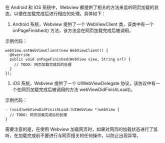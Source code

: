 在 Android 和 iOS 系统中，Webview 都提供了相关的方法来监听网页加载的状态，以便在加载完成后进行相应的处理。具体如下：

1. Android 系统，Webview 提供了一个 WebViewClient 类，该类中有一个 onPageFinished() 方法，该方法会在网页加载完成后被调用。

示例代码：

```
webView.setWebViewClient(new WebViewClient() {
  @Override
  public void onPageFinished(WebView view, String url) {
    // TODO: 网页加载完成后的处理
  }
});
```

1. iOS 系统，Webview 提供了一个 UIWebViewDelegate 协议，该协议中有一个在网页加载完成后被调用的方法 webViewDidFinishLoad()。

示例代码：

```
- (void)webViewDidFinishLoad:(UIWebView *)webView {
  // TODO: 网页加载完成后的处理
}
```

需要注意的是，在使用 Webview 加载网页时，如果对网页的加载状态进行了监听，在加载完成前不要进行与网页相关的任何操作，以防止出现异常。

